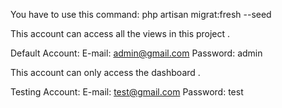You have to use this command: php artisan migrat:fresh --seed

This account can access all the views in this project .

Default Account:
E-mail:	admin@gmail.com
Password:	admin


This account can only access the dashboard .

Testing Account:
E-mail:	test@gmail.com
Password:	test


